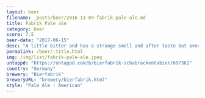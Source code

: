 ```yaml
---
layout: beer
filename: _posts/beer/2016-11-09-fabrik-pale-ale.md
title: Fabrik Pale ale
category: beer
score: 7.5
beer-date: "2017-06-15"
desc: "A little bitter and has a strange smell and after taste but overall pretty good"
permalink: /beer/:title.html
img: /img/list/fabrik-pale-ale.jpeg
untappd: "https://untappd.com/b/bierfabrik-schabrackentabier/697361"
country: "Germany"
brewery: "Bierfabrik"
breweryURL: "brewery/bierfabrik.html"
style: "Pale Ale - American"
---
```

